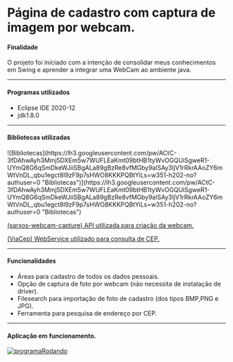 # Página de cadastro com captura de imagem por webcam.

<h4>Finalidade</h4>

O projeto foi iniciado com a intenção de consolidar meus conhecimentos em Swing e aprender a integrar uma WebCam ao ambiente java.

------------



<h4>Programas utilizados</h4>

- Eclipse IDE 2020-12
- jdk1.8.0

------------

<h4>Bibliotecas utilizadas</h4>
![Bibliotecas](https://lh3.googleusercontent.com/pw/ACtC-3fDAhwAyh3Mmj5DXEm5w7WUFLEaKmt09btHB1tyWvOGQUiSgweR1-UYmQ8G6qSmDkeWJiiSBgALa89gBzRe8vfMGby9aISAy3IjV1rRkrAAoZY6mWtVnDL_qbu1egct8l9zF9p7sHWO8KKKPQBtYiLs=w351-h202-no?authuser=0 "Bibliotecas")](https://lh3.googleusercontent.com/pw/ACtC-3fDAhwAyh3Mmj5DXEm5w7WUFLEaKmt09btHB1tyWvOGQUiSgweR1-UYmQ8G6qSmDkeWJiiSBgALa89gBzRe8vfMGby9aISAy3IjV1rRkrAAoZY6mWtVnDL_qbu1egct8l9zF9p7sHWO8KKKPQBtYiLs=w351-h202-no?authuser=0 "Bibliotecas")

[(sarxos-webcam-capture) API utilizada para criação da webcam.](https://github.com/sarxos/webcam-capture "(sarxos-webcam-capture) API utilizada para criação da webcam.")

[(ViaCep) WebService utilizado para consulta de CEP.](https://viacep.com.br/ "(ViaCep) WebService utilizado para consulta de CEP.")


------------

#### Funcionalidades

- Áreas para cadastro de todos os dados pessoais.
-  Opção de captura de foto por webcam (não necessita de instalação de driver).
- Filesearch para importação de foto de cadastro (dos tipos BMP,PNG e JPG).
- Ferramenta para pesquisa de endereço por CEP.

------------

#### Aplicação em funcionamento.
[![programaRodando](https://lh3.googleusercontent.com/pw/ACtC-3eXfksyPpIwiNC-s2TJpDGrVCAXXyuBWSkapdfHuo_aYQEHgoUPLw4gNPuR_kNpNhya9E6mjo_uqfJV8D_1d3_s5RcnFRWhjKlZYGUjRuoLCC-zxQI9j0kT3N4CtjR0GCIkd8ye0fjyjnexZdBzg9qi=w690-h388-no?authuser=0 "programaRodando")](https://lh3.googleusercontent.com/pw/ACtC-3eXfksyPpIwiNC-s2TJpDGrVCAXXyuBWSkapdfHuo_aYQEHgoUPLw4gNPuR_kNpNhya9E6mjo_uqfJV8D_1d3_s5RcnFRWhjKlZYGUjRuoLCC-zxQI9j0kT3N4CtjR0GCIkd8ye0fjyjnexZdBzg9qi=w690-h388-no?authuser=0 "programaRodando")
